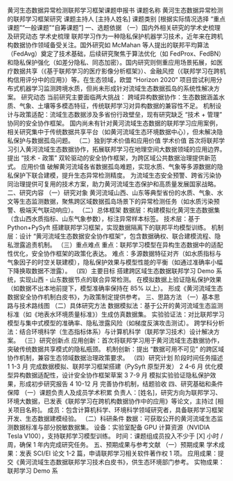 黄河生态数据异常检测联邦学习框架课题申报书
课题名称
黄河生态数据异常检测的联邦学习框架研究
课题主持人
[主持人姓名]
课题类别
[根据实际情况选择 “重点课题”“一般课题”“自筹课题”]
一、选题依据
（一）国内外相关研究的学术史梳理及研究动态
学术史梳理 联邦学习作为一种隐私保护机器学习技术，近年来在跨机构数据协作领域备受关注。国外研究如 McMahan 等人提出的联邦平均算法（FedAvg）奠定了技术基础，后续研究聚焦于算法优化（如 FedProx、FedBN）和隐私保护强化（如差分隐私、同态加密）。国内研究则侧重应用场景拓展，如医疗数据共享（《基于联邦学习的医疗影像分析框架》）、金融风控（《联邦学习在跨机构信用评分中的应用》）等。在生态领域，欧盟 “Horizon 2020” 项目尝试利用分布式机器学习监测跨境水质，但尚未形成针对流域生态数据孤岛的系统性解决方案。
研究动态 当前研究主要面临两大挑战：
跨域异构数据协作：生态数据涵盖水质、气象、土壤等多模态特征，传统联邦学习对异构数据的兼容性不足。
机制设计与政策适配：流域生态数据涉及多省份行政壁垒，现有研究缺乏 “技术 + 管理” 协同的安全协作框架。 国内尚未有针对黄河流域生态数据的联邦学习应用案例，相关研究集中于传统数据共享平台（如黄河流域生态环境数据中心），但未解决隐私保护与数据孤岛问题。
（二）独到学术价值和应用价值
学术价值
首次将联邦学习引入黄河流域生态数据协作，拓展联邦学习在地理空间大数据领域的应用边界。
提出 “技术 - 政策” 双轮驱动的安全协作框架，为跨区域公共数据治理提供新范式。
应用价值
破解黄河流域各省数据孤岛难题，实现水质、气象等多源数据的隐私保护下联合建模，提升生态异常检测精度。
为流域生态安全预警、跨省污染协同治理提供可复用的技术方案，助力黄河流域生态保护和高质量发展国家战略。
二、研究内容
（一）研究对象
黄河流域山西、山东等典型省份的水质、气象、水文等生态监测数据，聚焦跨区域数据孤岛场景下的异常检测任务（如水质污染预警、极端天气联动响应）。
（二）总体框架
数据层：构建模拟化黄河生态数据集（含山西水质指标、山东气象参数），标注异常样本标签。
技术层：基于 Python+PySyft 搭建联邦学习框架，实现数据隔离下的联邦平均模型训练。
机制层：设计 “黄河流域生态数据安全协作框架”，包含数据确权、联合建模流程、隐私泄露追责机制。
（三）重点难点
重点：联邦学习模型在异构生态数据中的适配性优化，安全协作框架的政策化表达。
难点：多源数据特征对齐（如水质指标与气象因子的时空关联建模），隐私保护效果与模型性能的平衡（如通过准确率小幅下降换取数据不泄露）。
（四）主要目标
搭建跨区域生态数据联邦学习 Demo 系统，实现山西 - 山东数据节点的联合异常检测。
在模拟数据上验证隐私保护效果（如数据不出本地前提下，模型准确率保持在 85% 以上）。
形成《黄河流域生态数据安全协作机制白皮书》，为政策制定提供参考。
三、思路方法
（一）基本思路与技术路线图
（二）具体研究方法
数据模拟法：基于公开的黄河流域生态监测标准（如《地表水环境质量标准》）生成仿真数据集。
实验验证法：对比联邦学习模型与集中式模型的准确率、隐私泄露风险（如梯度反演攻击测试）。
跨学科分析法：结合环境科学（生态指标体系）与计算机科学（联邦学习技术）设计解决方案。
（三）研究创新点
应用创新：首次将联邦学习用于黄河流域生态数据协作，突破传统数据共享模式的隐私瓶颈。
机制创新：提出 “数据可用不可见” 的跨区域协作机制，兼容生态领域数据治理政策要求。
（四）研究计划
阶段时间任务描述
1 1-3 月 完成数据模拟、联邦学习框架搭建（PySyft 原型开发） 
2 4-6 月 优化模型异构数据适配性，设计安全协作框架草案 
3 7-9 月 模拟实验验证隐私保护效果，形成初步研究报告 
4 10-12 月 完善协作机制，结题验收 
四、研究基础和条件保障
（一）课题负责人及成员学术积累
负责人：[姓名]，研究方向为联邦学习、环境大数据，已发表《联邦学习在跨机构数据协作中的应用》等论文，主持过 [相关项目名称]。
成员：包含计算机科学、环境科学领域研究者，具备联邦学习框架开发、生态数据建模经验。
（二）科研条件
数据：可获取公开的黄河流域生态监测数据标准与部分脱敏数据集。
设备：实验室配备 GPU 计算资源（NVIDIA Tesla V100），支持联邦学习模型训练。
时间：课题组成员投入不少于 [X] 小时 / 周，确保 1 年内完成研究任务。
五、预期成果与参考文献
（一）预期成果
学术成果：发表 SCI/EI 论文 1-2 篇，申请联邦学习相关软件著作权 1 项。
应用成果：提交《黄河流域生态数据联邦学习技术白皮书》，供生态环境部门参考。
实物成果：联邦学习 Demo 系